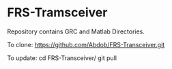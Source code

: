 # FRS-Tramsceiver

Repository contains GRC and Matlab Directories.

To clone:
https://github.com/Abdob/FRS-Transceiver.git

To update:
cd FRS-Transceiver/
git pull

